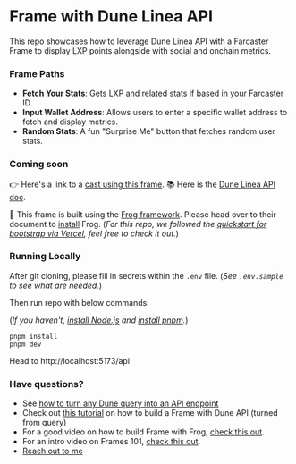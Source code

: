 # Frame with Dune Linea API

This repo showcases how to leverage Dune Linea API with a Farcaster Frame to display LXP points alongside with social and onchain metrics.

### Frame Paths

- **Fetch Your Stats**: Gets LXP and related stats if based in your Farcaster ID.
- **Input Wallet Address**: Allows users to enter a specific wallet address to fetch and display metrics.
- **Random Stats**: A fun "Surprise Me" button that fetches random user stats.

### Coming soon

👉 Here's a link to a [cast using this frame](TODO).
📚 Here is the [Dune Linea API doc](TODO).

🫡 This frame is built using the [Frog framework](https://frog.fm/). Please head over to their document to [install](https://frog.fm/installation) Frog. (_For this repo, we followed the [quickstart for bootstrap via Vercel](https://frog.fm/getting-started#bootstrap-via-vercel), feel free to check it out._)

### Running Locally

After git cloning, please fill in secrets within the `.env` file. (_See `.env.sample` to see what are needed._)

Then run repo with below commands:

(_If you haven't, [install Node.js](https://nodejs.org/en/download) and [install pnpm](https://pnpm.io/installation)._)

```
pnpm install
pnpm dev
```

Head to http://localhost:5173/api

### Have questions?

- See [how to turn any Dune query into an API endpoint](https://youtu.be/o29ig849qMY)
- Check out [this tutorial](https://docs.dune.com/learning/how-tos/dune-frames) on how to build a Frame with Dune API (turned from query)
- For a good video on how to build Frame with Frog, [check this out](https://youtu.be/dngMrWsmHBM).
- For an intro video on Frames 101, [check this out](https://www.youtube.com/watch?v=rp9X8rAPzPM).
- [Reach out to me](https://warpcast.com/agaperste-)
